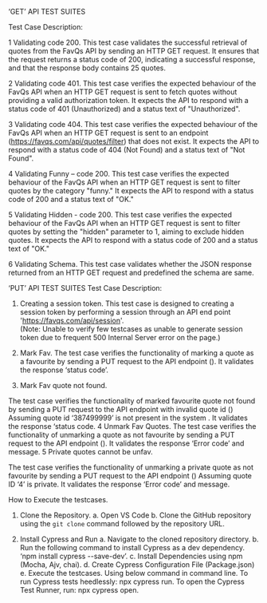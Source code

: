 
‘GET’ API TEST SUITES 

Test Case Description:

1	Validating code 200.
This test case validates the successful retrieval of quotes from the FavQs API by sending an HTTP GET request. It ensures that the request returns a status code of 200, indicating a successful response, and that the response body contains 25 quotes.

2	Validating code 401.
This test case verifies the expected behaviour of the FavQs API when an HTTP GET request is sent to fetch quotes without providing a valid authorization token. It expects the API to respond with a status code of 401 (Unauthorized) and a status text of "Unauthorized".

3	Validating code 404.
This test case verifies the expected behaviour of the FavQs API when an HTTP GET request is sent to an endpoint (https://favqs.com/api/quotes/filter) that does not exist. It expects the API to respond with a status code of 404 (Not Found) and a status text of "Not Found".

4	Validating Funny – code 200.
This test case verifies the expected behaviour of the FavQs API when an HTTP GET request is sent to filter quotes by the category "funny." It expects the API to respond with a status code of 200 and a status text of "OK."

5	Validating Hidden - code 200.
This test case verifies the expected behaviour of the FavQs API when an HTTP GET request is sent to filter quotes by setting the "hidden" parameter to 1, aiming to exclude hidden quotes. It expects the API to respond with a status code of 200 and a status text of "OK."

6	Validating Schema.
This test case validates whether the JSON response returned from an HTTP GET request and predefined the schema are same.



‘PUT’ API TEST SUITES 
Test Case Description: 

1.	Creating a session token.
This test case is designed to creating a session token by performing a session through an API end point 'https://favqs.com/api/session'.  
	(Note: Unable to verify few testcases as unable to generate session token due to frequent 500 Internal Server error on the page.)

2.	Mark Fav.
The test case verifies the functionality of marking a quote as a favourite by sending a PUT request to the API endpoint (). It validates the response ‘status code’.
3.	Mark Fav quote not found.

The test case verifies the functionality of marked favourite quote not found by sending a PUT request to the API endpoint with invalid quote id () Assuming quote id ‘387499999’ is not present in the system  . It validates the response ‘status code.
4	Unmark Fav Quotes.
The test case verifies the functionality of unmarking a quote as not favourite by sending a PUT request to the API endpoint (). It validates the response ‘Error code’ and message.
5	Private quotes cannot be unfav.

The test case verifies the functionality of unmarking a private quote as not favourite by sending a PUT request to the API endpoint () Assuming quote ID ‘4’ is private. It validates the response ‘Error code’ and message.

How to Execute the testcases.
1.	Clone the Repository.
a.	Open VS Code
b.	Clone the GitHub repository using the `git clone` command followed by the repository URL.

2.	Install Cypress and Run 
a.	Navigate to the cloned repository directory.
b.	Run the following command to install Cypress as a dev dependency.
‘npm install cypress --save-dev’.
c.	Install Dependencies using npm (Mocha, Ajv, chai). 
d.	Create Cypress Configuration File (Package.json)
e.	Execute the testcases. Using below command in command line.
To run Cypress tests heedlessly: npx cypress run.
To open the Cypress Test Runner, run: npx cypress open. 
